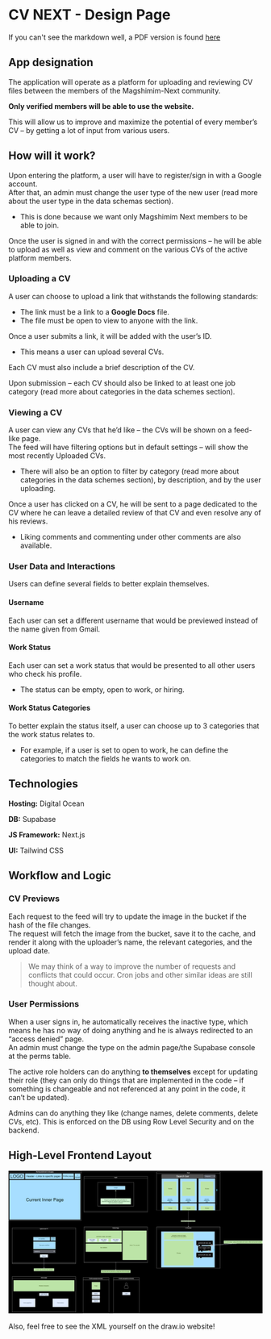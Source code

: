 # CV NEXT - Design Page

If you can't see the markdown well, a PDF version is found [here](./Project_Outlines.pdf)

## App designation

The application will operate as a platform for uploading and reviewing CV files between the members of the Magshimim-Next community.

**Only verified members will be able to use the website.**

This will allow us to improve and maximize the potential of every member’s CV – by getting a lot of input from various users.

## How will it work?

Upon entering the platform, a user will have to register/sign in with a Google account. \
After that, an admin must change the user type of the new user (read more about the user type in the data schemas section).

- This is done because we want only Magshimim Next members to be able to join.

Once the user is signed in and with the correct permissions – he will be able to upload as well as view and comment on the various CVs of the active platform members.

### Uploading a CV

A user can choose to upload a link that withstands the following standards:

- The link must be a link to a **Google Docs** file.
- The file must be open to view to anyone with the link.

Once a user submits a link, it will be added with the user’s ID.

- This means a user can upload several CVs.

Each CV must also include a brief description of the CV.

Upon submission – each CV should also be linked to at least one job category (read more about categories in the data schemes section).

### Viewing a CV

A user can view any CVs that he’d like – the CVs will be shown on a feed-like page. \
The feed will have filtering options but in default settings – will show the most recently
Uploaded CVs.

- There will also be an option to filter by category (read more about categories in the data schemes section), by description, and by the user uploading.

Once a user has clicked on a CV, he will be sent to a page dedicated to the CV where he can leave a detailed review of that CV and even resolve any of his reviews.

- Liking comments and commenting under other comments are also available.

### User Data and Interactions

Users can define several fields to better explain themselves.

#### Username

Each user can set a different username that would be previewed instead of the name given from Gmail.

#### Work Status

Each user can set a work status that would be presented to all other users who check his profile.

- The status can be empty, open to work, or hiring.

#### Work Status Categories

To better explain the status itself, a user can choose up to 3 categories that the work status relates to.

- For example, if a user is set to open to work, he can define the categories to match the fields he wants to work on.

## Technologies

**Hosting:** Digital Ocean

**DB:** Supabase

**JS Framework:** Next.js

**UI:** Tailwind CSS

## Workflow and Logic

### CV Previews

Each request to the feed will try to update the image in the bucket if the hash of the file changes. \
The request will fetch the image from the bucket, save it to the cache, and render it along with the uploader’s name, the relevant categories, and the upload date.

> We may think of a way to improve the number of requests and conflicts that could occur. Cron jobs and other similar ideas are still thought about.

### User Permissions

When a user signs in, he automatically receives the inactive type, which means he has no way of doing anything and he is always redirected to an “access denied” page. \
An admin must change the type on the admin page/the Supabase console at the perms table.

The active role holders can do anything **to themselves** except for updating their role (they can only do things that are implemented in the code – if something is changeable and not referenced at any point in the code, it can’t be updated).

Admins can do anything they like (change names, delete comments, delete CVs, etc). This is enforced on the DB using Row Level Security and on the backend.

## High-Level Frontend Layout

![Frontend image](./Frontend_High_Level_Design.drawio.svg)

Also, feel free to see the XML yourself on the draw.io website!
